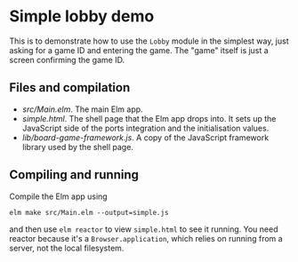 # Simple lobby demo

This is to demonstrate how to use the `Lobby` module in the simplest way,
just asking for a game ID and entering the game. The "game" itself is
just a screen confirming the game ID.

## Files and compilation

* *src/Main.elm*. The main Elm app.
* *simple.html*. The shell page that the Elm app drops
  into. It sets up the JavaScript side of the ports integration and
  the initialisation values.
* *lib/board-game-framework.js*. A copy of the JavaScript framework library
  used by the shell page.

## Compiling and running

Compile the Elm app using

```
elm make src/Main.elm --output=simple.js
```

and then use `elm reactor` to view `simple.html` to see it running.
You need reactor because it's a `Browser.application`,
which relies on running from a server, not the local filesystem.
